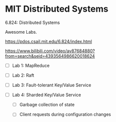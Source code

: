 # MIT Distributed Systems
6.824: Distributed Systems 

Awesome Labs.

https://pdos.csail.mit.edu/6.824/index.html

https://www.bilibili.com/video/av87684880?from=search&seid=4393564986620018624

- [ ] Lab 1: MapReduce

- [ ] Lab 2: Raft

- [ ] Lab 3: Fault-tolerant Key/Value Service

- [ ] Lab 4: Sharded Key/Value Service

    - [ ] Garbage collection of state
    
    - [ ] Client requests during configuration changes
